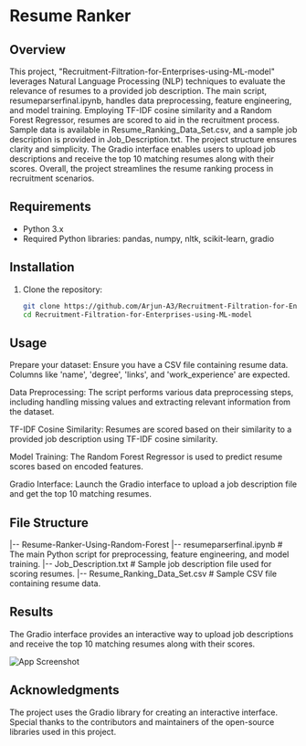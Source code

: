 
# Resume Ranker 

## Overview
This project, "Recruitment-Filtration-for-Enterprises-using-ML-model" leverages Natural Language Processing (NLP) techniques to evaluate the relevance of resumes to a provided job description. The main script, resumeparserfinal.ipynb, handles data preprocessing, feature engineering, and model training. Employing TF-IDF cosine similarity and a Random Forest Regressor, resumes are scored to aid in the recruitment process. Sample data is available in Resume_Ranking_Data_Set.csv, and a sample job description is provided in Job_Description.txt. The project structure ensures clarity and simplicity. The Gradio interface enables users to upload job descriptions and receive the top 10 matching resumes along with their scores. Overall, the project streamlines the resume ranking process in recruitment scenarios.

## Requirements
- Python 3.x
- Required Python libraries: pandas, numpy, nltk, scikit-learn, gradio

## Installation
1. Clone the repository:
   ```bash
   git clone https://github.com/Arjun-A3/Recruitment-Filtration-for-Enterprises-using-ML-model
   cd Recruitment-Filtration-for-Enterprises-using-ML-model


## Usage
 Prepare your dataset: Ensure you have a CSV file containing resume data. Columns like 'name', 'degree', 'links', and 'work_experience' are expected.

 Data Preprocessing: The script performs various data preprocessing steps, including handling missing values and extracting relevant information from the dataset.

 TF-IDF Cosine Similarity: Resumes are scored based on their similarity to a provided job description using TF-IDF cosine similarity.

 Model Training: The Random Forest Regressor is used to predict resume scores based on encoded features.

 Gradio Interface: Launch the Gradio interface to upload a job description file and get the top 10 matching resumes.

## File Structure
 |-- Resume-Ranker-Using-Random-Forest
    |-- resumeparserfinal.ipynb        # The main Python script for preprocessing, feature engineering, and model training.
    |-- Job_Description.txt            # Sample job description file used for scoring resumes.
    |-- Resume_Ranking_Data_Set.csv    # Sample CSV file containing resume data.

## Results
The Gradio interface provides an interactive way to upload job descriptions and receive the top 10 matching resumes along with their scores.

![App Screenshot]([https://via.placeholder.com/468x300?text=App+Screenshot+Here](https://github.com/Arjun-A3/Recruitment-Filtration-for-Enterprises-using-ML-model/blob/main/result/WhatsApp%20Image%202024-01-27%20at%2011.42.42%20AM.jpeg))

## Acknowledgments
The project uses the Gradio library for creating an interactive interface.
Special thanks to the contributors and maintainers of the open-source libraries used in this project.




